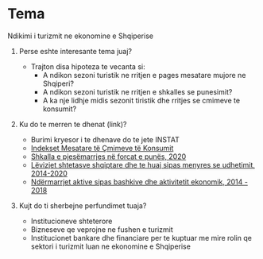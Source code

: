 # Tema

Ndikimi i turizmit ne ekonomine e Shqiperise


1. Perse eshte interesante tema juaj?
    - Trajton disa hipoteza te vecanta si:
        - A ndikon sezoni turistik ne rritjen e pages mesatare mujore ne Shqiperi?
        - A ndikon sezoni turistik ne rritjen e shkalles se punesimit?
        - A ka nje lidhje midis sezonit tiristik dhe rritjes se cmimeve te konsumit?

2. Ku do te merren te dhenat (link)?
    - Burimi kryesor i te dhenave do te jete INSTAT
    - [Indekset Mesatare të Çmimeve të Konsumit](http://www.instat.gov.al/media/7997/tb1.xlsx)
    - [Shkalla e pjesëmarrjes në forcat e punës, 2020](http://www.instat.gov.al/media/8228/tab-7.xlsx)
    - [Lëvizjet shtetasve shqiptare dhe te huaj sipas menyres se udhetimit, 2014-2020](http://www.instat.gov.al/media/7951/tab-2.xlsx)
    - [Ndërmarrjet aktive sipas bashkive dhe aktivitetit ekonomik, 2014 - 2018](http://www.instat.gov.al/media/3810/01_bashkive-dhe-aktivitetit-ekonomik.xlsx)

3. Kujt do ti sherbejne perfundimet tuaja?
    - Institucioneve shteterore
    - Bizneseve qe veprojne ne fushen e turizmit 
    - Institucionet bankare dhe financiare per te kuptuar me mire rolin qe sektori i turizmit luan ne ekonomine e Shqiperise
